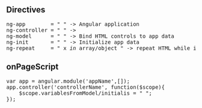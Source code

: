<h2>Directives</h2>
<pre>
ng-app        = " " -> Angular application
ng-controller = " " -> 
ng-model      = " " -> Bind HTML controls to app data
ng-init       = " " -> Initialize app data
ng-repeat     = " x <i>in</i> array/object " -> repeat HTML while iterete in obj/array 
</pre>


<h2>onPageScript</h2>
<pre>
var app = angular.module('appName',[]);
app.controller('controllerName', function($scope){
    $scope.variablesFromModel/initialis = " ";
});
</pre>